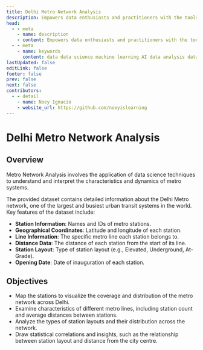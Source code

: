 ```yaml
---
title: Delhi Metro Network Analysis
description: Empowers data enthusiasts and practitioners with the tools and knowledge to unlock the potential of data.
head:
  - - meta
    - name: description
    - content: Empowers data enthusiasts and practitioners with the tools and knowledge to unlock the potential of data.
  - - meta
    - name: keywords
      content: data data science machine learning AI data analysis data-driven data enthusiasts data practitioners
lastUpdated: false
editLink: false
footer: false
prev: false
next: false
contributors:
  - - detail
    - name: Noey Ignacio
    - website_url: https://github.com/noeyislearning
---
```


# Delhi Metro Network Analysis

<DownloadBadge githubURL=""></DownloadBadge>

## Overview

Metro Network Analysis involves the application of data science techniques to understand and interpret the characteristics and dynamics of metro systems.

The provided dataset contains detailed information about the Delhi Metro network, one of the largest and busiest urban transit systems in the world. Key features of the dataset include:

- **Station Information**: Names and IDs of metro stations.
- **Geographical Coordinates**: Latitude and longitude of each station.
- **Line Information**: The specific metro line each station belongs to.
- **Distance Data**: The distance of each station from the start of its line.
- **Station Layout**: Type of station layout (e.g., Elevated, Underground, At-Grade).
- **Opening Date**: Date of inauguration of each station.

## Objectives

- Map the stations to visualize the coverage and distribution of the metro network across Delhi.
- Examine characteristics of different metro lines, including station count and average distances between stations.
- Analyze the types of station layouts and their distribution across the network.
- Draw statistical correlations and insights, such as the relationship between station layout and distance from the city centre.
